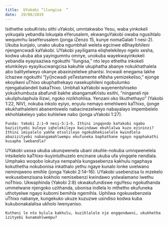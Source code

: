 ```yaml
---
title:  UYakobi “ilungisa  ”
date:  29/08/2019
---
```


Isithethe sobuKristu sithi uYakobi, umntakwabo Yesu, waba yinkokeli yokuqala yebandla lokuqala eYerusalem, ekwanguYakobi owaba ngusihlalo wequmrhu laseYerusalem (jonga iZenzo 15, kunye nomaGalati 1 nesi-2). Ukuba kunjalo, unako ukuba ngumbhali weleta egcinwe eBhayibhileni njengencwadi kaYakobi.  UYakobi yayiligama eliqhelekileyo ngelo xesha, kodwa ukuba aba yayingumntu omnye, unokuba wayekwayinkokeli yebandla eyayisaziwa ngokuthi “ilungisa,” nto leyo ethetha inkokeli elumkileyo eyayikucwangcisa kakuhle ukuphatha abanye nokukhathalela abo balityelweyo okanye abaxinzelelwe phantsi. Incwadi enegama lakhe ichazwe ngokuthi “[yi]ncwadi yeTestamente eNtsha yemizekeliso,” ejonge ekoyikeni uThixo okuphathekayo nasekuphileni ngobulumko njengabalandeli bakaThixo. Umbhali kaYakobi wayenentshiseko yokukhumbuza abafundi bakhe abangamaKristu esithi, “ninganeli nje ukuliphulaphula ilizwi, ngoko nizikhohlisa. Yenzani oko likuthethayo” (Yakobi 1:22, NIV), nokuba inkolo eyiyo, enyulu nemayo emehlweni kaThixo, ijonge ekukhathaleleni abanentswelo nabacinezelweyo nabayalayo impembelelo ekhohlakeleyo yabo kuhlelwe nabo (jonga uYakobi 1:27).

`Funda: Yakobi 2:1–9 nesi-5:1–5. Ithini ingqondo kaYakobi ngabo bazizityebi kuleyo iqhelekileyo kwiindawo ekuhlalwa kuzo ezininzi? Ithini imiyalelo yakhe etsolileyo ngokubhekiselele kwindlela abazizityebi nabangamahlwempu ekufuneka baphathane ngayo ngaphakathi kusapho lwebandla?`

UYakobi uxoxa ukuba ukunqwenela ubani okuhle-nokuba umnqwenelela intsikelelo kaThixo-kuyintuthuzelo encinane ukuba ufa yingqele nendlala. Umphako woqobo lokutya nempahla kungasebenza kakhulu ngaphaya kokuthetha nokubonisa inkathalo yethu ngaye kunalo lonke uvelwano neminqweno emihle (jonga Yakobi 2:14–16). UYakobi usebenzisa lo mzekelo wokusebenzisana kokholo nemisebenzi kwindawo yolwalamano lwethu noThixo. Ukwaphinda (Yakobi 2:8) okwakufundiswe nguYesu ngokuthanda ummelwane njengoko uzithanda, ubonisa indlela lo mthetho ekufuneka uthotyelwe ngayo kubomi bemihla ngemihla. Uphilwa ngokusebenzela uThixo nabanye, kungekuko ukuze kuzuzwe usindiso kodwa kuba kukubonakalalisa ukholo lwenyaniso.

`Kutheni le nto kulula kakhulu, kuzihlalele nje engqondweni, ukukhetha izityebi kunamahlwempu?`